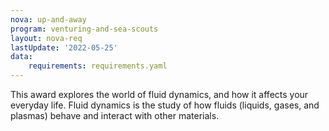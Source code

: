 ```yaml
---
nova: up-and-away
program: venturing-and-sea-scouts
layout: nova-req
lastUpdate: '2022-05-25'
data:
    requirements: requirements.yaml
---
```


This award explores the world of fluid dynamics, and how it affects your everyday life. Fluid dynamics is the study of how fluids (liquids, gases, and plasmas) behave and interact with other materials.
